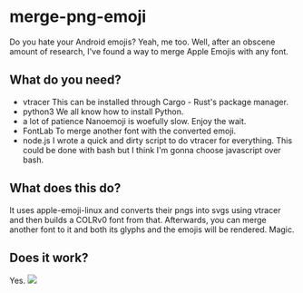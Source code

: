 # merge-png-emoji
Do you hate your Android emojis? Yeah, me too. Well, after an obscene amount of research, I've found a way to merge Apple Emojis with any font.

## What do you need?
- vtracer
This can be installed through Cargo - Rust's package manager.
- python3
We all know how to install Python.
- a lot of patience
Nanoemoji is woefully slow. Enjoy the wait.
- FontLab
To merge another font with the converted emoji.
- node.js
I wrote a quick and dirty script to do vtracer for everything. This could be done with bash but I think I'm gonna choose javascript over bash.

## What does this do?
It uses apple-emoji-linux and converts their pngs into svgs using vtracer and then builds a COLRv0 font from that. Afterwards, you can merge another font to it and both its glyphs and the emojis will be rendered. Magic.

## Does it work?
Yes.
![](https://cdn.discordapp.com/attachments/1050164559907934388/1104383769026236527/Screenshot_20230506_132638_zFont_3.jpg)